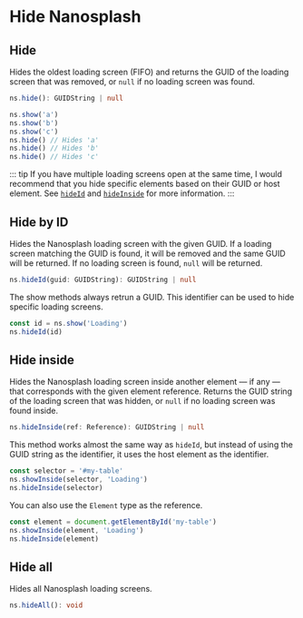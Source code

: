 # Hide Nanosplash

## Hide

Hides the oldest loading screen (FIFO) and returns the GUID of the loading screen that was removed, or `null` if no loading screen was found.

```ts
ns.hide(): GUIDString | null
```

```js
ns.show('a')
ns.show('b')
ns.show('c')
ns.hide() // Hides 'a'
ns.hide() // Hides 'b'
ns.hide() // Hides 'c'
```

::: tip
If you have multiple loading screens open at the same time, I would recommend that you hide specific elements based on their GUID or host element. See [`hideId`](#hide-by-id) and [`hideInside`](#hide-inside) for more information.
:::

## Hide by ID

Hides the Nanosplash loading screen with the given GUID. If a loading screen matching the GUID is found, it will be removed and the same GUID will be returned. If no loading screen is found, `null` will be returned.

```ts
ns.hideId(guid: GUIDString): GUIDString | null
```

The show methods always retrun a GUID. This identifier can be used to hide specific loading screens.

```js
const id = ns.show('Loading')
ns.hideId(id)
```

## Hide inside

Hides the Nanosplash loading screen inside another element — if any — that corresponds with the given element reference. Returns the GUID string of the loading screen that was hidden, or `null` if no loading screen was found inside.

```ts
ns.hideInside(ref: Reference): GUIDString | null
```

This method works almost the same way as `hideId`, but instead of using the GUID string as the identifier, it uses the host element as the identifier.

```js
const selector = '#my-table'
ns.showInside(selector, 'Loading')
ns.hideInside(selector)
```

You can also use the `Element` type as the reference.

```js
const element = document.getElementById('my-table')
ns.showInside(element, 'Loading')
ns.hideInside(element)
```

## Hide all

Hides all Nanosplash loading screens.

```ts
ns.hideAll(): void
```
